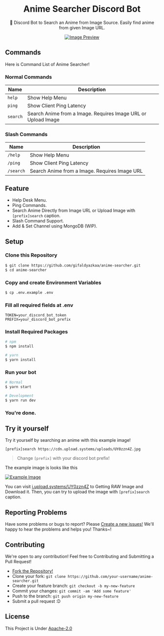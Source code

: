 <div align="center">

# Anime Searcher Discord Bot

🔎 Discord Bot to Search an Anime from Image Source. Easily find anime from given Image URL.

[![Image Preview](https://cdn.upload.systems/uploads/7J1cBoB3.png)](https://i.upload.systems/7J1cBoB3)

</div>

## Commands

Here is Command List of Anime Searcher!

### Normal Commands

| **Name** | **Description**                                               |
| -------- | ------------------------------------------------------------- |
| `help`   | Show Help Menu                                                |
| `ping`   | Show Client Ping Latency                                      |
| `search` | Search Anime from a Image. Requires Image URL or Upload Image |

### Slash Commands

| **Name**  | **Description**                               |
| --------- | --------------------------------------------- |
| `/help`   | Show Help Menu                                |
| `/ping`   | Show Client Ping Latency                      |
| `/search` | Search Anime from a Image. Requires Image URL |

## Feature

- Help Desk Menu.
- Ping Commands.
- Search Anime Directly from Image URL or Upload Image with `[prefix]search` caption.
- Slash Command Support.
- Add & Set Channel using MongoDB (WIP).

## Setup

### Clone this Repository

```bash
$ git clone https://github.com/gifaldyazkaa/anime-searcher.git
$ cd anime-searcher
```

### Copy and create Environment Variables

```sh
$ cp .env.example .env
```

### Fill all required fields at .env

```
TOKEN=your_discord_bot_token
PREFIX=your_discord_bot_prefix
```

### Install Required Packages

```sh
# npm
$ npm install

# yarn
$ yarn install
```

### Run your bot

```sh
# Normal
$ yarn start

# Development
$ yarn run dev
```

### You're done.

## Try it yourself

Try it yourself by searching an anime with this example image!

```
[prefix]search https://cdn.upload.systems/uploads/UY0zzn4Z.jpg
```

> Change `[prefix]` with your discord bot prefix!

The example image is looks like this

[![Example Image](https://cdn.upload.systems/uploads/UY0zzn4Z.jpg)](https://i.upload.systems/UY0zzn4Z)

You can visit [i.upload.systems/UY0zzn4Z](https://i.upload.systems/UY0zzn4Z) to Getting RAW Image and Download it. Then, you can try to upload the image with `[prefix]search` caption.

## Reporting Problems

Have some problems or bugs to report? Please [Create a new issues!](https://github.com/gifaldyazkaa/anime-searcher/issues/new) We'll happy to hear the problems and helps you! Thanks~!

## Contributing

We're open to any contribution! Feel free to Contributing and Submitting a Pull Request!

- [Fork the Repository!](https://github.com/gifaldyazkaa/anime-searcher/fork)
- Clone your fork: `git clone https://github.com/your-username/anime-searcher.git`
- Create your feature branch: `git checkout -b my-new-feature`
- Commit your changes: `git commit -am 'Add some feature'`
- Push to the branch: `git push origin my-new-feature`
- Submit a pull request :D

## License

This Project is Under [Apache-2.0](blob/master/LICENSE)
